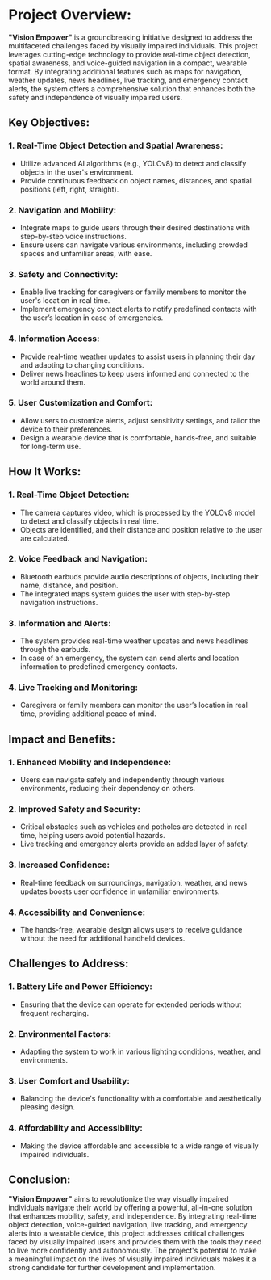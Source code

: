 # **Project Overview:**
**"Vision Empower"** is a groundbreaking initiative designed to address the multifaceted challenges faced by visually impaired individuals. This project leverages cutting-edge technology to provide real-time object detection, spatial awareness, and voice-guided navigation in a compact, wearable format. By integrating additional features such as maps for navigation, weather updates, news headlines, live tracking, and emergency contact alerts, the system offers a comprehensive solution that enhances both the safety and independence of visually impaired users.

## **Key Objectives:**

### **1. Real-Time Object Detection and Spatial Awareness:**
- Utilize advanced AI algorithms (e.g., YOLOv8) to detect and classify objects in the user's environment.
- Provide continuous feedback on object names, distances, and spatial positions (left, right, straight).

### **2. Navigation and Mobility:**
- Integrate maps to guide users through their desired destinations with step-by-step voice instructions.
- Ensure users can navigate various environments, including crowded spaces and unfamiliar areas, with ease.

### **3. Safety and Connectivity:**
- Enable live tracking for caregivers or family members to monitor the user's location in real time.
- Implement emergency contact alerts to notify predefined contacts with the user’s location in case of emergencies.

### **4. Information Access:**
- Provide real-time weather updates to assist users in planning their day and adapting to changing conditions.
- Deliver news headlines to keep users informed and connected to the world around them.

### **5. User Customization and Comfort:**
- Allow users to customize alerts, adjust sensitivity settings, and tailor the device to their preferences.
- Design a wearable device that is comfortable, hands-free, and suitable for long-term use.

## **How It Works:**

### **1. Real-Time Object Detection:**
- The camera captures video, which is processed by the YOLOv8 model to detect and classify objects in real time.
- Objects are identified, and their distance and position relative to the user are calculated.

### **2. Voice Feedback and Navigation:**
- Bluetooth earbuds provide audio descriptions of objects, including their name, distance, and position.
- The integrated maps system guides the user with step-by-step navigation instructions.

### **3. Information and Alerts:**
- The system provides real-time weather updates and news headlines through the earbuds.
- In case of an emergency, the system can send alerts and location information to predefined emergency contacts.

### **4. Live Tracking and Monitoring:**
- Caregivers or family members can monitor the user’s location in real time, providing additional peace of mind.

## **Impact and Benefits:**

### **1. Enhanced Mobility and Independence:**
- Users can navigate safely and independently through various environments, reducing their dependency on others.

### **2. Improved Safety and Security:**
- Critical obstacles such as vehicles and potholes are detected in real time, helping users avoid potential hazards.
- Live tracking and emergency alerts provide an added layer of safety.

### **3. Increased Confidence:**
- Real-time feedback on surroundings, navigation, weather, and news updates boosts user confidence in unfamiliar environments.

### **4. Accessibility and Convenience:**
- The hands-free, wearable design allows users to receive guidance without the need for additional handheld devices.

## **Challenges to Address:**

### **1. Battery Life and Power Efficiency:**
- Ensuring that the device can operate for extended periods without frequent recharging.

### **2. Environmental Factors:**
- Adapting the system to work in various lighting conditions, weather, and environments.

### **3. User Comfort and Usability:**
- Balancing the device's functionality with a comfortable and aesthetically pleasing design.

### **4. Affordability and Accessibility:**
- Making the device affordable and accessible to a wide range of visually impaired individuals.

## **Conclusion:**
**"Vision Empower"** aims to revolutionize the way visually impaired individuals navigate their world by offering a powerful, all-in-one solution that enhances mobility, safety, and independence. By integrating real-time object detection, voice-guided navigation, live tracking, and emergency alerts into a wearable device, this project addresses critical challenges faced by visually impaired users and provides them with the tools they need to live more confidently and autonomously. The project's potential to make a meaningful impact on the lives of visually impaired individuals makes it a strong candidate for further development and implementation.
